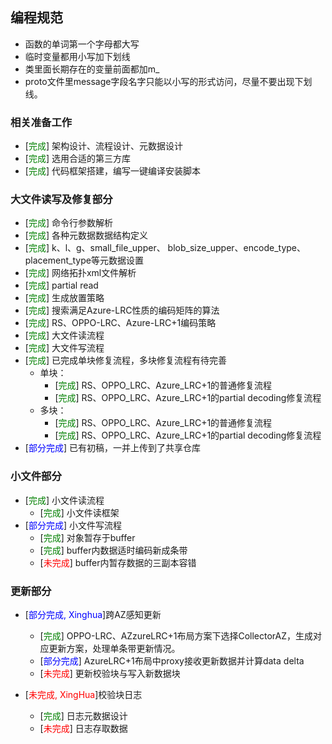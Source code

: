 ## 编程规范
* 函数的单词第一个字母都大写
* 临时变量都用小写加下划线
* 类里面长期存在的变量前面都加m_
* proto文件里message字段名字只能以小写的形式访问，尽量不要出现下划线。
### 相关准备工作
* [<font color=green>完成</font>] 架构设计、流程设计、元数据设计
* [<font color=green>完成</font>] 选用合适的第三方库
* [<font color=green>完成</font>] 代码框架搭建，编写一键编译安装脚本

### 大文件读写及修复部分
* [<font color=green>完成</font>] 命令行参数解析
* [<font color=green>完成</font>] 各种元数据数据结构定义
* [<font color=green>完成</font>] k、l、g、small_file_upper、 blob_size_upper、encode_type、placement_type等元数据设置
* [<font color=green>完成</font>] 网络拓扑xml文件解析
* [<font color=green>完成</font>] partial read
* [<font color=green>完成</font>] 生成放置策略
* [<font color=green>完成</font>] 搜索满足Azure-LRC性质的编码矩阵的算法
* [<font color=green>完成</font>] RS、OPPO-LRC、Azure-LRC+1编码策略
* [<font color=green>完成</font>] 大文件读流程
* [<font color=green>完成</font>] 大文件写流程
* [<font color=green>完成</font>] 已完成单块修复流程，多块修复流程有待完善
  * 单块：
    * [<font color=green>完成</font>] RS、OPPO_LRC、Azure_LRC+1的普通修复流程
    * [<font color=green>完成</font>] RS、OPPO_LRC、Azure_LRC+1的partial decoding修复流程
  * 多块：
    * [<font color=green>完成</font>] RS、OPPO_LRC、Azure_LRC+1的普通修复流程
    * [<font color=green>完成</font>] RS、OPPO_LRC、Azure_LRC+1的partial decoding修复流程
* [<font color=blue>部分完成</font>] 已有初稿，一并上传到了共享仓库



### 小文件部分
* [<font color=green>完成</font>] 小文件读流程
  * [<font color=green>完成</font>] 小文件读框架
* [<font color=blue>部分完成</font>] 小文件写流程
  * [<font color=green>完成</font>] 对象暂存于buffer
  * [<font color=green>完成</font>] buffer内数据适时编码新成条带
  * [<font color=red>未完成</font>] buffer内暂存数据的三副本容错
  
### 更新部分
* [<font color=Blue>部分完成, Xinghua</font>]跨AZ感知更新
  *  [<font color=green>完成</font>] OPPO-LRC、AZzureLRC+1布局方案下选择CollectorAZ，生成对应更新方案，处理单条带更新情况。
  * [<font color=blue>部分完成</font>] AzureLRC+1布局中proxy接收更新数据并计算data delta
  * [<font color=red>未完成</font>] 更新校验块与写入新数据块


* [<font color=Red>未完成, XingHua</font>]校验块日志
    * [<font color=green>完成</font>] 日志元数据设计 
    * [<font color=red>未完成</font>] 日志存取数据




